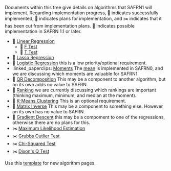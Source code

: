 Documents within this tree give details on algorithms that SAFRN1 will
implement.  Regarding implementation progress, :pushpin: indicates
successfully implemented, :paperclip: indicates plans for
implementation, and :scissors: indicates that it has been cut from
implementation plans.  :triangular_ruler: indicates possible implementation in SAFRN 1.1 or later.

 - :paperclip: [Linear
   Regression](./zz-algorithms/Linear-Regression)
   - :paperclip: [F Test](/doc/wiki/zz-algorithms/Linear-Regression.md#F-test)
   - :paperclip: [T Test](/doc/wiki/zz-algorithms/Linear-Regression.md#T-test)
 - :triangular_ruler: [Lasso
   Regression](./zz-algorithms/Lasso-Regression)
 - :triangular_ruler: [Logistic
   Regression](../zz-algorithms/Logistic-Regression) this is a low
   priority/optional requirement.
 - :linked_paperclips: [Moments](/doc/wiki/zz-algorithms/Moments.md) The
   [mean](/doc/wiki/zz-algorithms/mean.md) is implemented in SAFRN0, and we
   are discussing which moments are valuable for SAFRN1.
 - :triangular_ruler: [QR
   Decomposition](./zz-algorithms/QR-Decomposition) This may be a
   component to another algorithm, but on its own adds no value to
   SAFRN.
 - :paperclip: [Ranking](/doc/wiki/zz-algorithms/Ranking.md) we are currently
   discussing which rankings are important (thinking maximum, minimum,
   and median at the moment).
 - :triangular_ruler: [K-Means
   Clustering](./zz-algorithms/k-means-clustering) This is an
   optional requirement.
 - :paperclip: [Matrix
   Inverse](./zz-algorithms/Matrix-Inverse) This may be a component
   to something else. However on its own has no value to SAFRN.
 - :triangular_ruler: [Gradient
   Descent](./zz-algorithms/Gradient-descent) this may be a
   compoment to one of the regressions, otherwise there are no plans
   for this.
 - :scissors: [Maximum Likelihood
   Estimation](./zz-algorithms/Maximum-Likelihood-Estimation)
 - :scissors: [Grubbs Outlier
   Test](./zz-algorithms/Grubbs-Outlier-Test)
 - :scissors: [Chi-Squared Test](/doc/wiki/zz-algorithms/Chi-Squared-Test.md)
 - :scissors: [Dixon's Q Test](/doc/wiki/zz-algorithms/Dixons-Q-test.md)


Use this [template](/doc/wiki/zz-algorithms/template.md) for new algorithm
pages.
